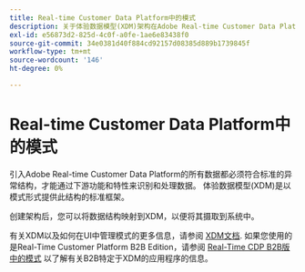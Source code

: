 ```yaml
---
title: Real-time Customer Data Platform中的模式
description: 关于体验数据模型(XDM)架构在Adobe Real-time Customer Data Platform中角色的概述。
exl-id: e56873d2-825d-4c0f-a0fe-1ae6e83438f0
source-git-commit: 34e0381d40f884cd92157d08385d889b1739845f
workflow-type: tm+mt
source-wordcount: '146'
ht-degree: 0%

---
```


# Real-time Customer Data Platform中的模式

引入Adobe Real-time Customer Data Platform的所有数据都必须符合标准的异常结构，才能通过下游功能和特性来识别和处理数据。 体验数据模型(XDM)是以模式形式提供此结构的标准框架。

创建架构后，您可以将数据结构映射到XDM，以便将其摄取到系统中。

有关XDM以及如何在UI中管理模式的更多信息，请参阅 [XDM文档](../../xdm/home.md). 如果您使用的是Real-Time Customer Platform B2B Edition，请参阅 [Real-Time CDP B2B版中的模式](./b2b.md) 以了解有关B2B特定于XDM的应用程序的信息。
